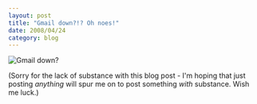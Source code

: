 ```yaml
---
layout: post
title: "Gmail down?!? Oh noes!"
date: 2008/04/24
category: blog
---
```


![Gmail down?](https://s3.amazonaws.com/mohundro/blog/WindowsLiveWriter/GmaildownOhnoes_8004/image_2.png)

(Sorry for the lack of substance with this blog post - I'm hoping that just posting *anything* will spur me on to post something *with* substance. Wish me luck.)

